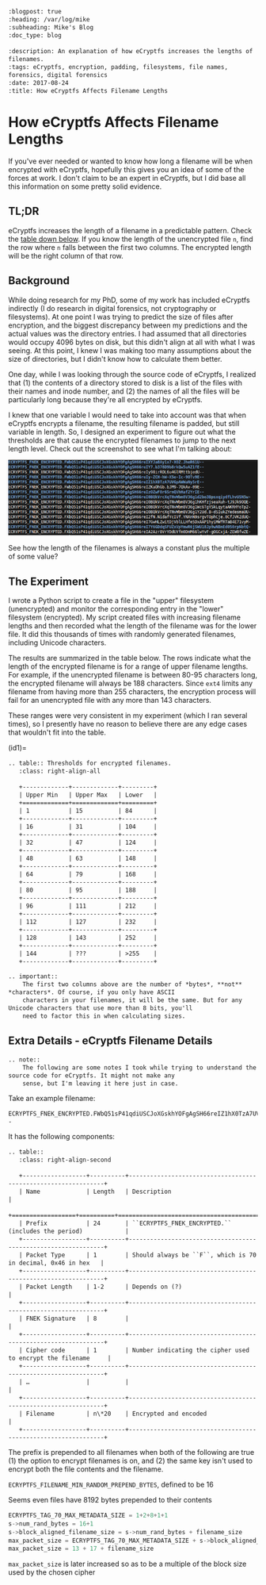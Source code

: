 ```{eval-rst}
:blogpost: true
:heading: /var/log/mike
:subheading: Mike's Blog
:doc_type: blog

:description: An explanation of how eCryptfs increases the lengths of filenames.
:tags: eCryptfs, encryption, padding, filesystems, file names, forensics, digital forensics
:date: 2017-08-24
:title: How eCryptfs Affects Filename Lengths
```
# How eCryptfs Affects Filename Lengths

If you've ever needed or wanted to know how long a filename will be when encrypted with eCryptfs, hopefully this gives
you an idea of some of the forces at work. I don't claim to be an expert in eCryptfs, but I did base all this
information on some pretty solid evidence.


## TL;DR

eCryptfs increases the length of a filename in a predictable pattern. Check the [table down below](id1). If you know
the length of the unencrypted file `n`, find the row where `n` falls between the first two columns. The encrypted length
will be the right column of that row.


## Background

While doing research for my PhD, some of my work has included eCryptfs indirectly (I do research in digital forensics,
not cryptography or filesystems). At one point I was trying to predict the size of files after encryption, and the
biggest discrepancy between my predictions and the actual values was the directory entries. I had assumed that all
directories would occupy 4096 bytes on disk, but this didn't align at all with what I was seeing. At this point, I knew
I was making too many assumptions about the size of directories, but I didn't know how to calculate them better.

One day, while I was looking through the source code of eCryptfs, I realized that (1) the contents of a directory stored
to disk is a list of the files with their names and inode number, and (2) the names of all the files will be
particularly long because they're all encrypted by eCryptfs.

I knew that one variable I would need to take into account was that when eCryptfs encrypts a filename, the resulting
filename is padded, but still variable in length. So, I designed an experiment to figure out what the thresholds are
that cause the encrypted filenames to jump to the next length level. Check out the screenshot to see what I'm talking
about:

![blah](eCryptfs_filenames.png)

See how the length of the filenames is always a constant plus the multiple of some value?


## The Experiment

I wrote a Python script to create a file in the "upper" filesystem (unencrypted) and monitor the corresponding entry in
the "lower" filesystem (encrypted). My script created files with increasing filename lengths and then recorded what the
length of the filename was for the lower file. It did this thousands of times with randomly generated filenames,
including Unicode characters.

The results are summarized in the table below. The rows indicate what the length of the encrypted filename is for a
range of upper filename lengths. For example, if the unencrypted filename is between 80-95 characters long, the
encrypted filename will always be 188 characters. Since `ext4` limits any filename from having more than 255 characters,
the encryption process will fail for an unencrypted file with any more than 143 characters.

These ranges were very consistent in my experiment (which I ran several times), so I presently have no reason to believe
there are any edge cases that wouldn't fit into the table.

(id1)=
```{eval-rst}
.. table:: Thresholds for encrypted filenames.
   :class: right-align-all

   +-------------+-------------+---------+
   | Upper Min   | Upper Max   | Lower   |
   +=============+=============+=========+
   | 1           | 15          | 84      |
   +-------------+-------------+---------+
   | 16          | 31          | 104     |
   +-------------+-------------+---------+
   | 32          | 47          | 124     |
   +-------------+-------------+---------+
   | 48          | 63          | 148     |
   +-------------+-------------+---------+
   | 64          | 79          | 168     |
   +-------------+-------------+---------+
   | 80          | 95          | 188     |
   +-------------+-------------+---------+
   | 96          | 111         | 212     |
   +-------------+-------------+---------+
   | 112         | 127         | 232     |
   +-------------+-------------+---------+
   | 128         | 143         | 252     |
   +-------------+-------------+---------+
   | 144         | ???         | >255    |
   +-------------+-------------+---------+
```

```{eval-rst}
.. important::
    The first two columns above are the number of *bytes*, **not** *characters*. Of course, if you only have ASCII
    characters in your filenames, it will be the same. But for any Unicode characters that use more than 8 bits, you'll
    need to factor this in when calculating sizes.
```


## Extra Details - eCryptfs Filename Details

```{eval-rst}
.. note::
    The following are some notes I took while trying to understand the source code for eCryptfs. It might not make any
    sense, but I'm leaving it here just in case.
```


Take an example filename:

```
ECRYPTFS_FNEK_ENCRYPTED.FWbQ51sP41qdiUSCJoXGskhYOFgAgSH66reIZ1hX0TzA7UVGpAWWaNy5rE--
```

It has the following components:

```{eval-rst}
.. table::
   :class: right-align-second

   +------------------+----------+---------------------------------------------------------------+
   | Name             | Length   | Description                                                   |
   +==================+==========+===============================================================+
   | Prefix           | 24       | ``ECRYPTFS_FNEK_ENCRYPTED.`` (includes the period)            |
   +------------------+----------+---------------------------------------------------------------+
   | Packet Type      | 1        | Should always be ``F``, which is 70 in decimal, 0x46 in hex   |
   +------------------+----------+---------------------------------------------------------------+
   | Packet Length    | 1-2      | Depends on (?)                                                |
   +------------------+----------+---------------------------------------------------------------+
   | FNEK Signature   | 8        |                                                               |
   +------------------+----------+---------------------------------------------------------------+
   | Cipher code      | 1        | Number indicating the cipher used to encrypt the filename     |
   +------------------+----------+---------------------------------------------------------------+
   | …                |          |                                                               |
   +------------------+----------+---------------------------------------------------------------+
   | Filename         | n\*20    | Encrypted and encoded                                         |
   +------------------+----------+---------------------------------------------------------------+
```


The prefix is prepended to all filenames when both of the following are true (1) the option to encrypt filenames is on,
and (2) the same key isn't used to encrypt both the file contents and the filename.

`ECRYPTFS_FILENAME_MIN_RANDOM_PREPEND_BYTES`, defined to be 16


Seems even files have 8192 bytes prepended to their contents

```c
ECRYPTFS_TAG_70_MAX_METADATA_SIZE = 1+2+8+1+1
s->num_rand_bytes = 16+1
s->block_aligned_filename_size = s->num_rand_bytes + filename_size
max_packet_size = ECRYPTFS_TAG_70_MAX_METADATA_SIZE + s->block_aligned_filename_size
max_packet_size = 13 + 17 + filename_size
```

`max_packet_size` is later increased so as to be a multiple of the block size used by the chosen cipher
